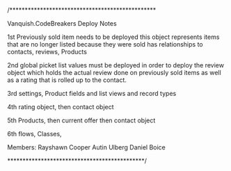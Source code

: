 /************************************************ 

Vanquish.CodeBreakers
Deploy Notes

1st Previously sold item needs to be deployed  this object represents items that are no longer listed because they were sold has relationships to contacts, reviews, Products

2nd global picket list values must be deployed in order to deploy the review object which holds the actual review done on previously sold items as well as a rating that is rolled up to the contact. 

3rd settings, Product fields and list views and record types

4th rating object, then contact object

5th Products, then current offer then contact object

6th flows, Classes, 



Members:
Rayshawn Cooper
Autin Ulberg
Daniel Boice

*********************************************/
